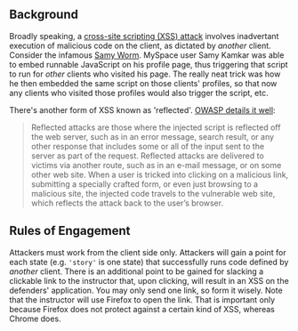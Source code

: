 ## Background
Broadly speaking, a [cross-site scripting (XSS) attack](https://www.owasp.org/index.php/Top_10_2013-A3-Cross-Site_Scripting_%28XSS%29) involves inadvertant execution of malicious code on the client, as dictated by *another* client. Consider the infamous [Samy Worm](http://betanews.com/2005/10/13/cross-site-scripting-worm-hits-myspace/). MySpace user Samy Kamkar was able to embed runnable JavaScript on his profile page, thus triggering that script to run for *other* clients who visited his page. The really neat trick was how he then embedded the same script on those clients' profiles, so that now any clients who visited those profiles would also trigger the script, etc.

There's another form of XSS known as 'reflected'. [OWASP details it well](https://www.owasp.org/index.php/Cross-site_Scripting_%28XSS%29#Reflected_XSS_Attacks):
> Reflected attacks are those where the injected script is reflected off the web server, such as in an error message, search result, or any other response that includes some or all of the input sent to the server as part of the request. Reflected attacks are delivered to victims via another route, such as in an e-mail message, or on some other web site. When a user is tricked into clicking on a malicious link, submitting a specially crafted form, or even just browsing to a malicious site, the injected code travels to the vulnerable web site, which reflects the attack back to the user’s browser.

## Rules of Engagement
Attackers must work from the client side only. Attackers will gain a point for each state (e.g. `'story'` is one state) that successfully runs code defined by *another* client. There is an additional point to be gained for slacking a clickable link to the instructor that, upon clicking, will result in an XSS on the defenders' application. You may only send one link, so form it wisely. Note that the instructor will use Firefox to open the link. That is important only because Firefox does not protect against a certain kind of XSS, whereas Chrome does.

<script>alert('this is XSS');</script>